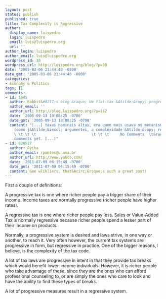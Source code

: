 ```yaml
---
layout: post
status: publish
published: true
title: Tax Complexity is Regressive
author:
  display_name: luispedro
  login: luispedro
  email: luis@luispedro.org
  url: ''
author_login: luispedro
author_email: luis@luispedro.org
wordpress_id: 30
wordpress_url: http://luispedro.org/blog/?p=30
date: '2005-03-06 21:44:40 -0800'
date_gmt: '2005-03-06 21:44:40 -0800'
categories:
- Economy & Politics
tags: []
comments:
- id: 1645
  author: Rabbit&#8217;s blog &raquo; Um flat-tax &Atilde;&copy; progressivo
  author_email: ''
  author_url: http://blog.luispedro.org/?p=152
  date: '2005-09-13 10:08:25 -0700'
  date_gmt: '2005-09-13 10:08:25 -0700'
  content: "[...] taxas nominais altas, era quem mais usava os mecanismos de isen&Atilde;&sect;&Atilde;&pound;o
    (como j&Atilde;&iexcl; argumentei, a complexidade &Atilde;&copy; regressiva).
    \ \t \t \t                         \t \t \t     No Comments  \t&raquo;   \tNo
    comments yet. [...]"
- id: 638927
  author: Gytha
  author_email: rpontes@unama.br
  author_url: http://www.yahoo.com/
  date: '2011-07-09 06:15:49 -0700'
  date_gmt: '2011-07-09 06:15:49 -0700'
  content: Gee wlikliers, that&Acirc;&rsquo;s such a great post!
---
```

<p>First a couple of definitions:</p>
<p>A progressive tax is one where richer people pay a bigger share of their income. Income taxes are normally progressive (richer people have higher rates).</p>
<p>A regressive tax is one where richer people pay less. Sales or Value-Added Tax is normally regressive because richer people spend a lesser part of their income on products.</p>
<p>Normally, a progressive system is desired and laws strive, in one way or another, to reach it. Very often however, the current tax systems are progressive in form, but regressive in practice. One of the bigger reasons, I believe, is the complexity of the tax code.</p>
<p>A lot of tax laws are progressive in intent in that they provide tax breaks which would benefit lower-income individuals. However, it is richer people who take advantage of these, since they are the ones who can afford professional counseling to, or are simply the ones who care to look and have the ability to find these types of breaks.</p>
<p>A lot of progressive measures result in a regressive system.</p>
